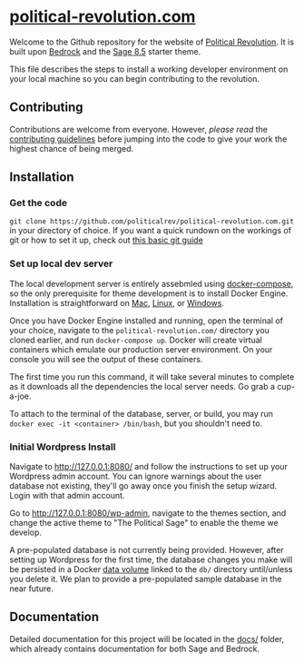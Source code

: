 # [political-revolution.com](https://github.com/politicalrev/wp.thepoliticalrev.org)

Welcome to the Github repository for the website of [Political Revolution](https://political-revolution.com). It is built upon [Bedrock](https://roots.io/bedrock/) and the [Sage 8.5](https://github.com/roots/sage/releases/latest) starter theme.

This file describes the steps to install a working developer environment on your local machine so you can begin contributing to the revolution.


## Contributing

Contributions are welcome from everyone. However, *please read* the [contributing guidelines](https://github.com/politicalrev/wp.thepoliticalrev.org/blob/master/CONTRIBUTING.md) before
jumping into the code to give your work the highest chance of being merged.

## Installation

### Get the code

`git clone https://github.com/politicalrev/political-revolution.com.git` in your directory of choice. If you want a quick rundown on the workings of git or how to set it up, check out [this basic git guide](https://git-scm.com/book/en/v2/Git-Basics-Getting-a-Git-Repository)

### Set up local dev server

The local development server is entirely assebmled using [docker-compose](https://docs.docker.com/compose/), so the only prerequisite for theme development is to install Docker Engine. Installation is straightforward on [Mac](https://docs.docker.com/engine/installation/mac/), [Linux](https://docs.docker.com/engine/installation/), or [Windows](https://docs.docker.com/engine/installation/windows/). 

Once you have Docker Engine installed and running, open the terminal of your choice, navigate to the `political-revolution.com/` directory you cloned earlier, and run `docker-compose up`. Docker will create virtual containers which emulate our production server environment. On your console you will see the output of these containers. 

The first time you run this command, it will take several minutes to complete as it downloads all the dependencies the local server needs. Go grab a cup-a-joe.

To attach to the terminal of the database, server, or build, you may run `docker exec -it <container> /bin/bash`, but you shouldn't need to.

### Initial Wordpress Install
Navigate to http://127.0.0.1:8080/ and follow the instructions to set up your Wordpress admin account. You can ignore warnings about the user database not existing, they'll go away once you finish the setup wizard. Login with that admin account.

Go to http://127.0.0.1:8080/wp-admin, navigate to the themes section, and change the active theme to "The Political Sage" to enable the theme we develop.

A pre-populated database is not currently being provided. However, after setting up Wordpress for the first time, the database changes you make will be persisted in a Docker [data volume](https://docs.docker.com/engine/tutorials/dockervolumes/#data-volumes) linked to the `db/` directory until/unless you delete it. We plan to provide a pre-populated sample database in the near future.

## Documentation

Detailed documentation for this project will be located in the [docs/](https://github.com/politicalrev/wp.thepoliticalrev.org/tree/master/docs) folder, which already contains documentation for both Sage and Bedrock.
